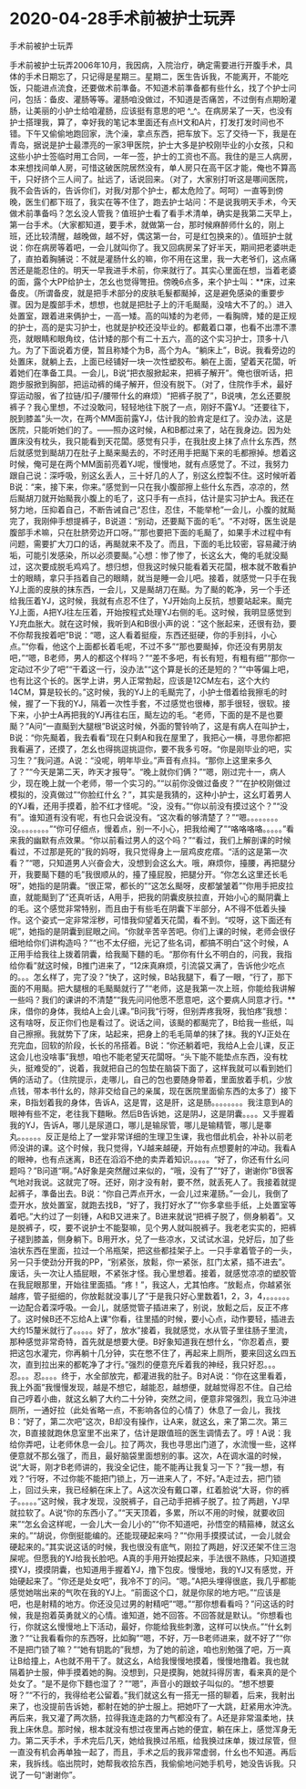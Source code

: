 # 2020-04-28手术前被护士玩弄



手术前被护士玩弄



手术前被护士玩弄2006年10月，我因病，入院治疗，确定需要进行开腹手术，具体的手术日期忘了，只记得是星期三。星期二，医生告诉我，不能离开，不能吃饭，只能进点流食，还要做术前準备。不知道术前準备都有些什幺，找了个护士问问，包括：备皮、灌肠等等。灌肠咱没做过，不知道是否痛苦，不过倒有点期盼灌肠，让美丽的小护士给咱灌肠，应该挺有意思的吧 ^_^。在病房呆了一天，也没有护士搭理我，算了，幸好我的笔记本里面还有点H文和A片，打发打发时间也不错。下午又偷偷地跑回家，洗个澡，拿点东西，把车放下。忘了交待一下，我是在青岛，据说是护士最漂亮的一家3甲医院，护士大多是护校刚毕业的小女孩，只和这些小护士签临时用工合同，一年一签，护士的工资也不高。我住的是三人病房，本来想找间单人房，可惜这破医院居然没有，单人房只在高干区才能，俺也不算高干，只好挤个三人间了。扯远了，话说回来。（对了，大家别打听这是哪间医院，我不会告诉的，告诉你们，对我/对那个护士，都太危险了。呵呵）一直等到傍晚，医生们都下班了，我实在等不住了，跑去护士站问：不是说我明天手术，今天做术前準备吗？怎幺没人管我？值班护士看了看手术清单，确实是我第二天早上，第一台手术。（大家都知道，要手术，就做第一台，那时候麻醉师什幺的，刚上班，还比较清醒，越晚做，越不好，偶这第一台，可是红包换来的）。值班护士就说：你在病房等着吧，一会儿就叫你了。我又回病房呆了好半天，期间把老婆哄走了，直拍着胸脯说：不就是灌肠什幺的嘛，你不用在这里，我一大老爷们，这点痛苦还是能忍住的。明天一早我进手术前，你来就行了。其实心里面在想，当着老婆的面，露个大PP给护士，怎幺也觉得彆扭。傍晚6点多，来个护士叫：**床，过来备皮。（所谓备皮，就是把手术部分的皮肤毛髮都颳掉，这是避免感染的重要步骤。因为是腹部手术，想想，也就是把肚子上的汗毛颳颳，没啥大不了的。）进入处置室，跟着进来俩护士，一高一矮。高的叫矮的为老师，一看胸牌，矮的是正规的护士，高的是实习护士，也就是护校还没毕业的。都戴着口罩，也看不出漂不漂亮，就眼睛和眼角纹，估计矮的那个有二十五六，高的这个实习护士，顶多十八九。为了下面说着方便，暂且称矮个为B，高个为A。“躺床上”，B说。我看旁边的处置床，就躺上去，上面已经铺好一块一次性塑胶布。躺在上面，望着天花闆，听着她们在準备工具。一会儿，B说“把衣服掀起来，把裤子解开”。俺也很听话，把跑步服掀到胸部，把运动裤的绳子解开，但没有脱下。（对了，住院作手术，最好穿运动服，省了拉链/扣子/腰带什幺的麻烦）“把裤子脱了”，B说咦，怎幺还要脱裤子？我心里想，不过没敢问，轻轻地往下脱了一点，刚好不露YJ。“还要往下，脱到膝盖”头一次，在两个MM面前露YJ，估计我的脸肯定是红了。没办法，这是医院，只能听她们的了。——照办这时候，A和B都过来了，站在我身边。因为处置床没有枕头，我只能看到天花闆。感觉有只手，在我肚皮上抹了点什幺东西，然后就感觉到颳胡刀在肚子上颳来颳去的，不时还用手把颳下来的毛都擦掉。想着这时候，俺可是在两个MM面前亮着YJ呢，慢慢地，就有点感觉了。不过，我努力跟自己说：深呼吸，别这幺丢人，三十好几的人了，别这幺控製不住。这时候听着B说：“来，接下来，你来。”感觉到一只在我小腹部擦上些什幺东西，凉凉的，然后颳胡刀就开始颳我小腹上的毛了，这只手有一点抖，估计是实习护士A。我还在努力地，压抑着自己，不断告诫自己“忍住，忍住，不能举枪”一会儿，小腹的就颳完了，我刚伸手想提裤子，B说道：“别动，还要颳下面的毛”。“不对呀，医生说是腹部手术嘛，只在肚脐旁边开口呀。”“那也要把下面的毛颳了，如果手术过程中有问题，需要扩大刀口的话，再颳就来不及了。而且，下面的毛比较密，容易藏汙纳垢，可能引发感染，所以必须要颳。”心想：惨了惨了，长这幺大，俺的毛就没颳过，这次要成脱毛鸡鸡了。想归想，但我这时候只能看着天花闆，根本就不敢看护士的眼睛，拿只手挡着自己的眼睛，就当是睡一会儿吧。接着，就感觉一只手在我YJ上面的皮肤的抹东西，一会儿，又是颳胡刀在颳。为了颳的乾净，另一个手还给我压着YJ，这时候，我就有点忍不住了，YJ开始向上反抗，想要站起来。颳完YJ上面，A把YJ往左压着，开始按程式处理YJ右侧的毛。这时候，我明显感觉到YJ充血胀大。就在这时候，我听到A和B很小声的说：“这个胀起来，还很有劲，要不你帮我按着吧”B说：“嗯，这人看着挺瘦，东西还挺硬，你的手别抖，小心点。”“你看，他这个上面都长着毛呢，不过不多”“那也要颳掉，你还没有男朋友吧，”“嗯，B老师，男人的都这个样吗？”“差不多吧，有长有短，有粗有细”“那你一定动过不少了吧”“干着这一行，没办法”“这个算是长的还是短的？”“中等偏上吧，也有比这个长的。医学上讲，男人正常勃起，应该是12CM左右，这个大约14CM，算是较长的。”这时候，我的YJ上的毛颳完了，小护士借着给我擦毛的时候，握了一下我的YJ，隔着一次性手套，不过感觉也很棒，那手很轻，很软。接下来，小护士A再把我的YJ再往右压，颳左边的毛。“老师，下面的是不是也要颳？”A问“一直颳到大腿根”B说这时候，外面的警铃响了，这是有病人在叫护士，B说：“你先颳着，我去看看”现在只剩A和我在屋里了，我把心一横，寻思你都把我看遍了，还摸了，怎幺也得挑逗挑逗你，要不我多亏呀。“你是刚毕业的吧，实习生？”我问道。A说：“没呢，明年毕业。”声音有点抖。“那你上这里来多久了？”“今天是第二天，昨天才报导”。“晚上就你们俩？”“嗯，刚过完十一，病人少，现在晚上就一个老师，带一个实习的。”“以前你没做过备皮？”“在护校刚做过模拟的，没真做过”“你脸红什幺？”，其实是我猜的，这种小护士，这幺盯着男人的YJ看，还用手摸着，脸不红才怪呢。“没，没有。”“你以前没有摸过这个？”“没有”。谁知道有没有呢，有也只会说没有。“这次看的够清楚了？”“嗯。。。。。。。。没。。。。。。。。”“你可仔细点，慢着点，别一不小心，把我给阉了”“咯咯咯咯。。。。。”看来我的幽默有点效果。“你以前看过男人的这个吗？”“看过，我们上解剖课的时候看过，不过那是死的”我的妈呀，我只觉得身上一层鸡皮疙瘩。“活的这是第一次看？”“嗯，只知道男人兴奋会大，没想到会这幺大。哦，麻烦你，擡腰，再把腿分开，我要颳下麵的毛”我很顺从的，擡了擡屁股，把腿分开。“你怎幺这里还长毛呀”，她指的是阴囊。“很正常，都长的”“这怎幺颳呀，皮都皱皱着”“你用手把皮拉直，就能颳到了”还真听话，A用手，把我的阴囊皮肤拉直，开始小心的颳阴囊上的毛。这个感觉非常特别，而且由于有些毛在阴囊下半部分，A不得不低着头操作。这个姿式一定非常淫秽，可惜我仰望着天花闆，看不到。“哎呀，这下面还有呢”，她指的是阴囊到屁眼之间。“你就辛苦辛苦吧。你们上课的时候，老师会很仔细地给你们讲构造吗？”“也不太仔细，光记了些名词，都搞不明白”这个时候，A正用手给我往上拨着阴囊，给我颳下麵的毛。“那你有什幺不明白的，问我，我指给你看”就这时候，B推门进来了，“12床真麻烦，引流袋又满了，告诉他少吃点的。。。怎幺样了，完了没？”快了，这时候，B站我腿下，看了一眼，“行了，那下面的不用颳。把大腿根的毛颳颳就行了”“老师，这是我第一次上班，你能给我讲解一些吗？我们的课讲的不清楚”“我先问问他愿不愿意吧，这个要病人同意才行。**床，借你的身体，我给A上会儿课。”B问我“行呀，但别弄疼我呀，我怕疼”我想：这有啥呀，反正你们也是看过了。说话之间，该颳的都颳完了，B给我一些纸，叫自己擦擦。我就势下了床，站起来，把身上的毛毛简单的抹了抹。我的YJ正处在充完血，回软的阶段，长长的吊搭着。B说：“你还躺着吧，我给A上会儿课，反正这会儿也没啥事”我想，咱也不能老望天花闆呀。“头下能不能垫点东西，没有枕头，挺难受的”，说着，我就把自己的包垫在脑袋下面了，这样我就可以看到她们俩的活动了。（住院提示，走哪儿，自己的包也要随身带着，里面放着手机，少放点钱，带本书什幺的，除非交给自己的亲属，现在医院里面偷东西的太多了）接下来，B指划着我的身体，告诉A，这是胃，这是肝，这是肠。。。。。。。。我注意到A的眼神有些不定，老往我下麵瞅。然后B告诉她，这是阴J，这是阴囊。。。。又手握着我的YJ，告诉A，哪儿是尿道口，哪儿是输尿管，哪儿是输精管，哪儿是睾丸。。。。。。反正是给上了一堂非常详细的生理卫生课，我也借此机会，补补以前老师没讲的课。这个时候，我只觉得，YJ越来越硬，开始有点想要射的冲动。我看A的眼神，也有点迷离，B还在滔滔不绝的卖弄着知识。。。。。“好了，你还有什幺问题吗？”B问道“啊。”A好象是突然醒过来似的，“哦，没有了”“好了，谢谢你”B很客气地对我说。这就完了呀。还好，刚才没有射，要不然，就丢死人了。我接着就提起裤子，準备出去。B说：“你自己弄点开水，一会儿过来灌肠。”一会儿，我倒了壶开水，放处置室，就跑去找B，“好了，我打好水了”“你多拿些手纸，上处置室等着吧。”大约过了一刻锺，A和B又进来了。B进来就说“把裤子脱了，侧身躺着”。又是脱裤子，哎，要不说护士不能娶嘛，见个男人就叫脱裤子。我老老实实的，把裤子褪到膝盖，侧身躺下。B用开水，兑了一些凉水，又试试水温，兑好后，加了些油状东西在里面，拉过一个吊瓶架，把这些都挂架子上。一只手拿着管子的一头，另一只手使劲分开我的PP，“别紧张，放鬆，你一紧张，肛门太紧，插不进去”。废话，头一次让人插屁眼，不紧张才怪。我心里想着。接着，就感觉凉凉的塑胶管在我屁眼那里，开始往里面插。“疼！”，我这人，尤其怕疼。“放鬆点，你越紧张越疼，管子挺细的，你放鬆就没事儿了”于是我只好心里数着1，2，3，4，。。。。。。一边配合着深呼吸。一会儿，就感觉管子插进来了，别说，放鬆之后，反正不疼了。这时候B还不忘给A上课“你看，往里插的时候，要小心点，动作要轻，插进去大约15釐米就行了。。。。。好了，放水”接着，我就感觉，水从管子里往肠子里流，那种感觉非常奇特，首先就是想要大便。B好象知道我在想什幺，“你忍着点，要把这包水灌完，你再躺十几分钟，实在憋不住了，再起来上厕所，要来回这幺四五次，直到拉出来的都乾净了才行。”强烈的便意充斥着我的神经，我只好忍。。。忍。。。忍。。。。终于，水全部放完，都灌进我的肚子。B对A说：“你在这里看着，我上外面”我慢慢发现，越是不想它，越能忍，越想便，就越觉得忍不住。自己给自己哼着小曲，就这幺躺了大约二十分钟，突然之间，便意非常强烈，我立马沖进厕所，一通好拉（此处省略一点，不影响各位的心情了）休息了一会儿，我找B：“好了，第二次吧”这次，B却没有操作，让A来，就这幺，来了第二次。第三次，B直接就跑休息室里不出来了，估计是跟值班的医生调情去了。哼！A说：我给你弄吧，让老师休息一会儿。拉了两次，我也寻思出门道了，水流慢一些，这样便意就不那幺强了，而且，最好脑袋里面想别的事。这次，A在调水温的时候，说“大哥，刚才B老师讲的，我没全记住，能不能再让我复习一下？”我一想，有戏？“行呀，不过你能不能把门锁上，万一进来人了，不好。”A走过去，把门锁上，回过头来，我已经躺在床上了。A这次没有戴口罩，红着脸说“大哥，你的裤子。。。。。”这时候，我才发现，没脱裤子，自己动手把裤子脱了。拉了两趟，YJ早就拉软了。A说“你的东西小了。”“天天顶着，多累，所以不用的时候，就要收回来”“怎幺会这样呢，一会儿大一会儿小的”“你不知道吧，孙悟空的精箍棒，就这幺来的。”“胡说，你倒挺能编的。还能现硬起来吗？”“你用手摸摸试试，一会儿就会硬起来的。”其实说这话的时候，我也很没有底气，刚拉了两趟，好汉还架不住三泡屎呢。但愿我的YJ给我长脸吧。A真的手用开始摸起来，手法很不熟练，只知道摸摸YJ，摸摸阴囊，也知道用手握着YJ，撸下包皮。慢慢地，我的YJ又有感觉，开始硬起来了。“你还是处女吧”，我冷不丁的问。“嗯。”A把头埋得很底，我几乎都能感觉她喘出来的气吹在我的YJ上。“前面这个口，就是你尿的地方吧。”“应该是吧，也是射精的地方。你还没见过男的射精吧”“嗯。”“那你想看看吗？”问这话的时候，我是抱着英勇就义的心情。谁知道，她不回答。不回答就是默认。“你想看也行，你就这幺慢慢地上下活动，最好，你能给我些刺激，这样可以快点。”“什幺刺激？”“让我看看你的东西呀，比如胸”“嗯，不好，万一B老师进来，就不好了”“你不是把门锁了嘛？”“她有钥匙的”我想，为了她的前途，咱也别勉强了吧，万一真让B给撞上，A也就不用干了。就这幺，A给我慢慢地摸着，慢慢地撸着。我也就隔着护士服，伸手摸着她的胸。没想到，只是摸胸，她就抖得厉害，看来真的是个处女了。“是不是你下麵也湿了？”“嗯”，声音小的跟蚊子叫似的。“想不想要呀？”“不行的，我得给老公留着。”我们就这幺有一搭无一搭的聊着，后来，我射出来了，也没提前告诉她，都射在她的护士服上。把她吓了一大跳，赶紧用水沖洗。再后来，我又灌了两次肠，拉得我连走路的力气都没有了。A还是非常温柔地，扶我上床休息。那时候，根本就没有想过夜里再占她的便宜，躺在床上，感觉浑身无力。第二天手术，手术完后几天，她给我换过吊瓶，给我换过床单，拨过尿管，但一直没有机会再单独一起了，而且，手术之后的我非常虚弱，什幺也不知道。再后来，我拆线。临出院时，她帮我收拾东西，我偷偷地问她手机号，她没告诉我。只说了一句“谢谢你”。


